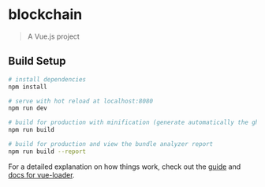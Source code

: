 # blockchain

> A Vue.js project

## Build Setup

``` bash
# install dependencies
npm install

# serve with hot reload at localhost:8080
npm run dev

# build for production with minification (generate automatically the gh-pages)
npm run build

# build for production and view the bundle analyzer report
npm run build --report
```

For a detailed explanation on how things work, check out the [guide](http://vuejs-templates.github.io/webpack/) and [docs for vue-loader](http://vuejs.github.io/vue-loader).
